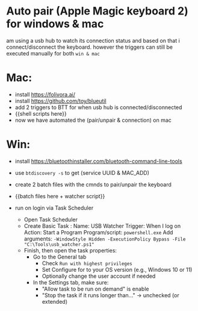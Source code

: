 # Auto pair (Apple Magic keyboard 2) for windows & mac

am using a usb hub to watch its connection status and based on that i connect/disconnect the keyboard.
however the triggers can still be executed manually for both `win & mac`


# Mac:
- install https://folivora.ai/
- install https://github.com/toy/blueutil
- add 2 triggers to BTT for when usb hub is connected/disconnected
- {{shell scripts here}}
- now we have automated the (pair/unpair & connection) on mac

# Win:
- install https://bluetoothinstaller.com/bluetooth-command-line-tools
- use `btdiscovery -s` to get (service UUID & MAC_ADD)
- create 2 batch files with the cmnds to pair/unpair the keyboard
- {{batch files here + watcher script}}

- run on login via Task Scheduler
	- Open Task Scheduler
	- Create Basic Task :
		Name: USB Watcher
		Trigger: When I log on
		Action: Start a Program
		Program/script: `powershell.exe`
		Add arguments: `-WindowStyle Hidden -ExecutionPolicy Bypass -File "C:\Tools\usb_watcher.ps1"`
	- Finish, then open the task properties:
		- Go to the General tab
			- Check `Run with highest privileges`
			- Set Configure for to your OS version (e.g., Windows 10 or 11)
			- Optionally change the user account if needed
		- In the Settings tab, make sure:
			- "Allow task to be run on demand" is enable
			- "Stop the task if it runs longer than..." → unchecked (or extended)
